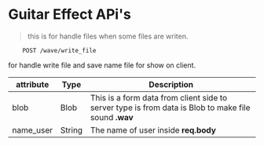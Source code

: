 # Guitar Effect APi's

> this is for handle files when some files are writen.

```
    POST /wave/write_file

```

for handle write file and save name file for show on client.

<!-- prettier-ignore -->
| attribute | Type   | Description |
| --------- | ------ | ---------------------------------------------------------------------------------------------------- |
| blob      | Blob   | This is a form data from client side to server type is from data is Blob to make file sound **.wav** |
| name_user | String | The name of user inside **req.body**                                                             |
